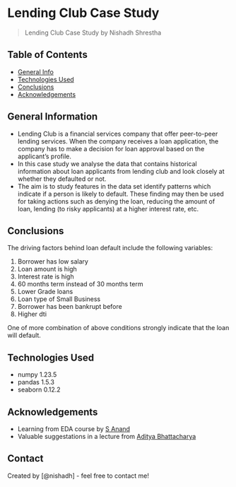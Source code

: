 # Lending Club Case Study

> Lending Club Case Study by Nishadh Shrestha

## Table of Contents

- [General Info](#general-information)
- [Technologies Used](#technologies-used)
- [Conclusions](#conclusions)
- [Acknowledgements](#acknowledgements)

## General Information

- Lending Club is a financial services company that offer peer-to-peer lending services. When the company receives a loan application, the company has to make a decision for loan approval based on the applicant’s profile.
- In this case study we analyse the data that contains historical information about loan applicants from lending club and look closely at whether they defaulted or not.
- The aim is to study features in the data set identify patterns which indicate if a person is likely to default. These finding may then be used for taking actions such as denying the loan, reducing the amount of loan, lending (to risky applicants) at a higher interest rate, etc.

## Conclusions

The driving factors behind loan default include the following variables:

1. Borrower has low salary
2. Loan amount is high
3. Interest rate is high
4. 60 months term instead of 30 months term
5. Lower Grade loans
6. Loan type of Small Business
7. Borrower has been bankrupt before
8. Higher dti

One of more combination of above conditions strongly indicate that the loan will default.

## Technologies Used

- numpy 1.23.5
- pandas 1.5.3
- seaborn 0.12.2

## Acknowledgements

- Learning from EDA course by [S Anand](https://www.linkedin.com/in/sanand0)
- Valuable suggestations in a lecture from [Aditya Bhattacharya](https://www.linkedin.com/in/aditya-bhattacharya-b59155b6)

## Contact

Created by [@nishadh] - feel free to contact me!
